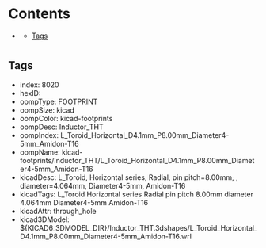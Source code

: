 



Contents
========

* [](#)
	* [Tags](#tags)

# 

## Tags

- index: 8020
- hexID: 
- oompType: FOOTPRINT
- oompSize: kicad
- oompColor: kicad-footprints
- oompDesc: Inductor_THT
- oompIndex: L_Toroid_Horizontal_D4.1mm_P8.00mm_Diameter4-5mm_Amidon-T16
- oompName: kicad-footprints/Inductor_THT/L_Toroid_Horizontal_D4.1mm_P8.00mm_Diameter4-5mm_Amidon-T16
- kicadDesc: L_Toroid, Horizontal series, Radial, pin pitch=8.00mm, , diameter=4.064mm, Diameter4-5mm, Amidon-T16
- kicadTags: L_Toroid Horizontal series Radial pin pitch 8.00mm  diameter 4.064mm Diameter4-5mm Amidon-T16
- kicadAttr: through_hole
- kicad3DModel: ${KICAD6_3DMODEL_DIR}/Inductor_THT.3dshapes/L_Toroid_Horizontal_D4.1mm_P8.00mm_Diameter4-5mm_Amidon-T16.wrl
